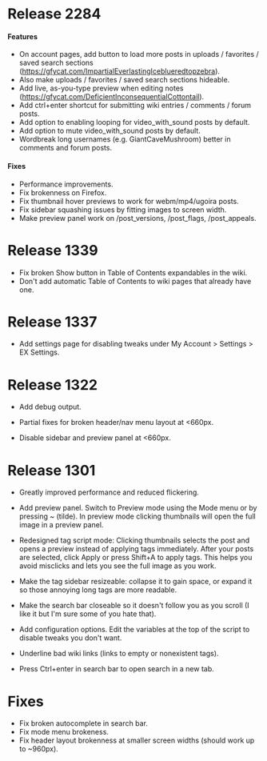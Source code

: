 # Release 2284

#### Features

* On account pages, add button to load more posts in uploads / favorites / saved search sections (https://gfycat.com/ImpartialEverlastingIceblueredtopzebra).
* Also make uploads / favorites / saved search sections hideable.
* Add live, as-you-type preview when editing notes (https://gfycat.com/DeficientInconsequentialCottontail).
* Add ctrl+enter shortcut for submitting wiki entries / comments / forum posts.
* Add option to enabling looping for video_with_sound posts by default.
* Add option to mute video_with_sound posts by default.
* Wordbreak long usernames (e.g. GiantCaveMushroom) better in comments and forum posts.

#### Fixes

* Performance improvements.
* Fix brokenness on Firefox.
* Fix thumbnail hover previews to work for webm/mp4/ugoira posts.
* Fix sidebar squashing issues by fitting images to screen width.
* Make preview panel work on /post_versions, /post_flags, /post_appeals.

# Release 1339

* Fix broken Show button in Table of Contents expandables in the wiki.
* Don't add automatic Table of Contents to wiki pages that already have one.

# Release 1337

* Add settings page for disabling tweaks under My Account > Settings > EX Settings.

# Release 1322

* Add debug output.

* Partial fixes for broken header/nav menu layout at <660px.

* Disable sidebar and preview panel at <660px.

# Release 1301

* Greatly improved performance and reduced flickering.

* Add preview panel. Switch to Preview mode using the Mode menu or by pressing ~ (tilde).
  In preview mode clicking thumbnails will open the full image in a preview panel.

* Redesigned tag script mode: Clicking thumbnails selects the post and opens a
  preview instead of applying tags immediately. After your posts are selected,
  click Apply or press Shift+A to apply tags. This helps you avoid misclicks and
  lets you see the full image as you work.

* Make the tag sidebar resizeable: collapse it to gain space, or expand it so
  those annoying long tags are more readable.

* Make the search bar closeable so it doesn't follow you as you scroll (I like
  it but I'm sure some of you hate that).

* Add configuration options. Edit the variables at the top of the script to
  disable tweaks you don't want.

* Underline bad wiki links (links to empty or nonexistent tags).

* Press Ctrl+enter in search bar to open search in a new tab.

# Fixes

* Fix broken autocomplete in search bar.
* Fix mode menu brokeness.
* Fix header layout brokenness at smaller screen widths (should work up to ~960px).
